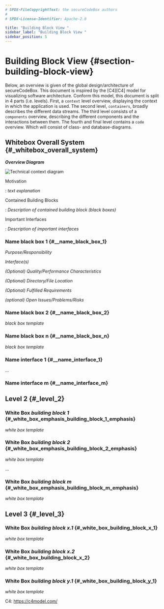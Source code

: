 ```yaml
---
# SPDX-FileCopyrightText: the secureCodeBox authors
#
# SPDX-License-Identifier: Apache-2.0

title: "Building Block View "
sidebar_label: "Building Block View "
sidebar_position: 5
---
```

# Building Block View {#section-building-block-view}

Below, an overview is given of the global design/architecture of secureCodeBox. This document is inspired by the [C4][C4] model for visualizing software architecture. Conform this model, this document is split in 4 parts (i.e. levels). First, a `context` level overview, displaying the context in which the application is used. The second level, `containers`, broadly describes the different data streams. The third level consists of a `components` overview, describing the different components and the interactions between them. The fourth and final level contains a `code` overview. Which will consist of class- and database-diagrams.

## Whitebox Overall System {#_whitebox_overall_system}

***Overview Diagram***

![Technical context diagram](/img/docs/architecture/technical-context-diagram.png)

Motivation

:   *text explanation*

Contained Building Blocks

:   *Description of contained building block (black boxes)*

Important Interfaces

:   *Description of important interfaces*

### Name black box 1 {#__name_black_box_1}

*Purpose/Responsibility*

*Interface(s)*

*(Optional) Quality/Performance Characteristics*

*(Optional) Directory/File Location*

*(Optional) Fulfilled Requirements*

*(optional) Open Issues/Problems/Risks*

### Name black box 2 {#__name_black_box_2}

*black box template*

### Name black box n {#__name_black_box_n}

*black box template*

### Name interface 1 {#__name_interface_1}

...

### Name interface m {#__name_interface_m}

## Level 2 {#_level_2}

### White Box *building block 1* {#_white_box_emphasis_building_block_1_emphasis}

*white box template*

### White Box *building block 2* {#_white_box_emphasis_building_block_2_emphasis}

*white box template*

...

### White Box *building block m* {#_white_box_emphasis_building_block_m_emphasis}

*white box template*

## Level 3 {#_level_3}

### White Box _building block x.1_ {#_white_box_building_block_x_1}

*white box template*

### White Box _building block x.2_ {#_white_box_building_block_x_2}

*white box template*

### White Box _building block y.1_ {#_white_box_building_block_y_1}

*white box template*

C4: https://c4model.com/
